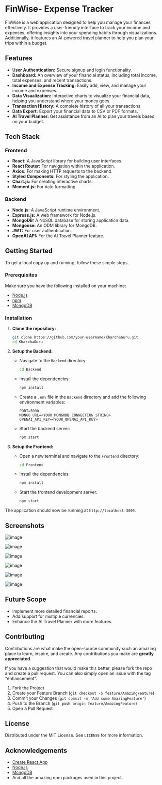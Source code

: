 # FinWise- Expense Tracker

FinWise is a web application designed to help you manage your finances effectively. It provides a user-friendly interface to track your income and expenses, offering insights into your spending habits through visualizations. Additionally, it features an AI-powered travel planner to help you plan your trips within a budget.

## Features

- **User Authentication:** Secure signup and login functionality.
- **Dashboard:** An overview of your financial status, including total income, total expenses, and recent transactions.
- **Income and Expense Tracking:** Easily add, view, and manage your income and expenses.
- **Data Visualization:** Interactive charts to visualize your financial data, helping you understand where your money goes.
- **Transaction History:** A complete history of all your transactions.
- **Data Export:** Export your financial data to CSV or PDF formats.
- **AI Travel Planner:** Get assistance from an AI to plan your travels based on your budget.

## Tech Stack

### Frontend

- **React:** A JavaScript library for building user interfaces.
- **React Router:** For navigation within the application.
- **Axios:** For making HTTP requests to the backend.
- **Styled Components:** For styling the application.
- **Chart.js:** For creating interactive charts.
- **Moment.js:** For date formatting.

### Backend

- **Node.js:** A JavaScript runtime environment.
- **Express.js:** A web framework for Node.js.
- **MongoDB:** A NoSQL database for storing application data.
- **Mongoose:** An ODM library for MongoDB.
- **JWT:** For user authentication.
- **OpenAI API:** For the AI Travel Planner feature.

## Getting Started

To get a local copy up and running, follow these simple steps.

### Prerequisites

Make sure you have the following installed on your machine:

- [Node.js](https://nodejs.org/)
- [npm](https://www.npmjs.com/)
- [MongoDB](https://www.mongodb.com/try/download/community)

### Installation

1.  **Clone the repository:**

    ```sh
    git clone https://github.com/your-username/KharchaGuru.git
    cd KharchaGuru
    ```

2.  **Setup the Backend:**

    - Navigate to the `Backend` directory:
      ```sh
      cd Backend
      ```
    - Install the dependencies:
      ```sh
      npm install
      ```
    - Create a `.env` file in the `Backend` directory and add the following environment variables:
      ```
      PORT=5000
      MONGO_URL=<YOUR_MONGODB_CONNECTION_STRING>
      OPENAI_API_KEY=<YOUR_OPENAI_API_KEY>
      ```
    - Start the backend server:
      ```sh
      npm start
      ```

3.  **Setup the Frontend:**

    - Open a new terminal and navigate to the `Frontend` directory:
      ```sh
      cd Frontend
      ```
    - Install the dependencies:
      ```sh
      npm install
      ```
    - Start the frontend development server:
      ```sh
      npm start
      ```

The application should now be running at `http://localhost:3000`.

## Screenshots

![image](https://github.com/user-attachments/assets/84b40cbc-c1be-47e0-8286-fe8ee786cf34)

![image](https://github.com/user-attachments/assets/6ba3084b-6bea-45c1-bbd5-355eea4d8060)


![image](https://github.com/user-attachments/assets/fad7047f-50b1-4a89-84fd-cb09e1c7a9ce)

![image](https://github.com/user-attachments/assets/755ea39b-b61a-41e7-9978-3375c645588b)


![image](https://github.com/user-attachments/assets/99dc3aa4-45ad-49cb-a473-0910021a3c11)

![image](https://github.com/user-attachments/assets/0583ed74-4fad-42c8-b7bd-b9fb97ea873a)


## Future Scope

- Implement more detailed financial reports.
- Add support for multiple currencies.
- Enhance the AI Travel Planner with more features.

## Contributing

Contributions are what make the open-source community such an amazing place to learn, inspire, and create. Any contributions you make are **greatly appreciated**.

If you have a suggestion that would make this better, please fork the repo and create a pull request. You can also simply open an issue with the tag "enhancement".

1.  Fork the Project
2.  Create your Feature Branch (`git checkout -b feature/AmazingFeature`)
3.  Commit your Changes (`git commit -m 'Add some AmazingFeature'`)
4.  Push to the Branch (`git push origin feature/AmazingFeature`)
5.  Open a Pull Request

## License

Distributed under the MIT License. See `LICENSE` for more information.

## Acknowledgements

- [Create React App](https://github.com/facebook/create-react-app)
- [Node.js](https://nodejs.org/)
- [MongoDB](https://www.mongodb.com/)
- And all the amazing npm packages used in this project. 
